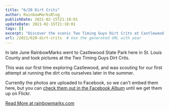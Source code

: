 ```yaml
---
title: "6/20 Dirt Crits"
author: RainbowMarksBlog
publishDate: 2021-02-15T21:18:01
updateDate: 2021-02-15T21:18:01
tags: []
excerpt: "Discover the scenic Two Timing Guys Dirt Crits at Castlewood State Park, St. Louis County. Explore our first-time adventure and upcoming running plans. For more, visit rainbowmarks.com."
url: /2021/620-dirt-crits  # Use the generated URL with year
---
```

<p>In late June RainbowMarks went to Castlewood State&nbsp;Park here in St. Louis County and took pictures at the Two Timing Guys Dirt Crits.</p> <p>This was our first time exploring Castlewood, and was scouting for our first attempt at running the dirt crits ourselves later in the summer.</p> <p>Currently the photos are uploaded to Facebook, so we can&#39;t embed them here, but you can <a href="https://www.facebook.com/pg/rainbowmarksphoto/photos/?tab=album&amp;album_id=1618354151631438" target="_blank">check them out in the Facebook Album</a> until we get them up on Flickr.</p> <a href="https://rainbowmarks.com/Events/2019/09/620-Dirt-Crits">Read More at rainbowmarks.com</a>


